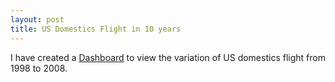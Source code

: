```yaml
---
layout: post
title: US Domestics Flight in 10 years
---
```


I have created a [Dashboard](http://bl.ocks.org/lhduy/raw/f2ef6174923456e3a8847d168984a356/) to view the variation of US domestics flight from 1998 to 2008.
